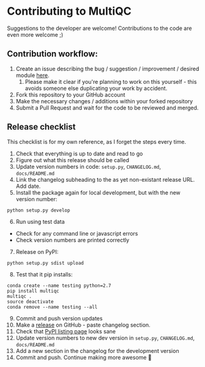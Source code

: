 # Contributing to MultiQC
Suggestions to the developer are welcome! Contributions to the code are
even more welcome ;)

## Contribution workflow:
1. Create an issue describing the bug / suggestion / improvement / desired module
   [here](https://github.com/ewels/MultiQC/issues).
    1. Please make it clear if you're planning to work on this yourself -
       this avoids someone else duplicating your work by accident.
2. Fork this repository to your GitHub account
3. Make the necessary changes / additions within your forked repository
4. Submit a Pull Request and wait for the code to be reviewed and merged.

## Release checklist
This checklist is for my own reference, as I forget the steps every time.

1. Check that everything is up to date and read to go
2. Figure out what this release should be called
3. Update version numbers in code: `setup.py`, `CHANGELOG.md`, `docs/README.md`
4. Link the changelog subheading to the as yet non-existant release URL. Add date.
5. Install the package again for local development, but with the new version number:
```
python setup.py develop
```
6. Run using test data
  * Check for any command line or javascript errors
  * Check version numbers are printed correctly
7. Release on PyPI: 
```
python setup.py sdist upload
```
8. Test that it pip installs:
```
conda create --name testing python=2.7
pip install multiqc
multiqc .
source deactivate
conda remove --name testing --all
```
9. Commit and push version updates
10. Make a [release](https://github.com/ewels/MultiQC/releases) on GitHub - paste changelog section.
11. Check that [PyPI listing page](https://pypi.python.org/pypi/multiqc/) looks sane
12. Update version numbers to new dev version in `setup.py`, `CHANGELOG.md`, `docs/README.md`
13. Add a new section in the changelog for the development version
14. Commit and push. Continue making more awesome :metal:
